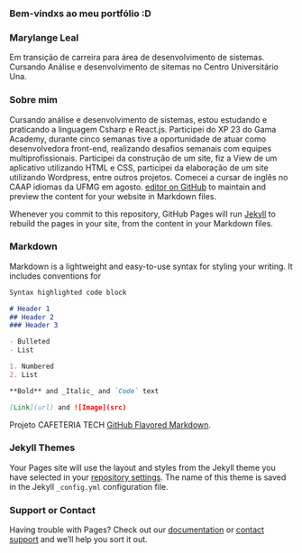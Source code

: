 ### Bem-vindxs ao meu portfólio :D

### Marylange Leal

Em transição de carreira para área de desenvolvimento de sistemas. Cursando Análise e desenvolvimento de sitemas no Centro Universitário Una.

### Sobre mim

Cursando análise e desenvolvimento de sistemas, estou estudando e praticando a linguagem Csharp e React.js. Participei do XP 23 do Gama Academy, durante cinco semanas tive a oportunidade de atuar como desenvolvedora front-end, realizando desafios semanais com equipes multiprofissionais. Participei da construção de um site, fiz a View de um aplicativo utilizando HTML e CSS, participei da elaboração de um site utilizando Wordpress, entre outros projetos. Comecei a cursar de inglês no CAAP idiomas da UFMG em agosto. [editor on GitHub](https://github.com/marylange/portfolio/edit/master/index.md) to maintain and preview the content for your website in Markdown files.

Whenever you commit to this repository, GitHub Pages will run [Jekyll](https://jekyllrb.com/) to rebuild the pages in your site, from the content in your Markdown files.

### Markdown

Markdown is a lightweight and easy-to-use syntax for styling your writing. It includes conventions for

```markdown
Syntax highlighted code block

# Header 1
## Header 2
### Header 3

- Bulleted
- List

1. Numbered
2. List

**Bold** and _Italic_ and `Code` text

[Link](url) and ![Image](src)
```

Projeto CAFETERIA TECH [GitHub Flavored Markdown](https://guides.github.com/features/mastering-markdown/).

### Jekyll Themes

Your Pages site will use the layout and styles from the Jekyll theme you have selected in your [repository settings](https://github.com/marylange/portfolio/settings). The name of this theme is saved in the Jekyll `_config.yml` configuration file.

### Support or Contact

Having trouble with Pages? Check out our [documentation](https://help.github.com/categories/github-pages-basics/) or [contact support](https://github.com/contact) and we’ll help you sort it out.
